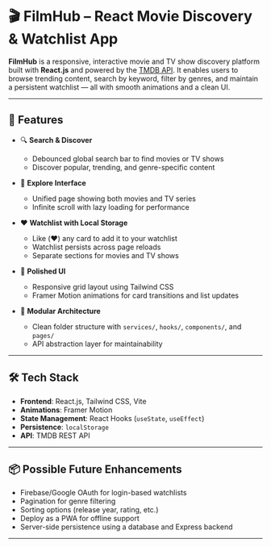 # 🎬 FilmHub – React Movie Discovery & Watchlist App

**FilmHub** is a responsive, interactive movie and TV show discovery platform built with **React.js** and powered by the [TMDB API](https://www.themoviedb.org/documentation/api). It enables users to browse trending content, search by keyword, filter by genres, and maintain a persistent watchlist — all with smooth animations and a clean UI.

---

## 🚀 Features

- 🔍 **Search & Discover**
  - Debounced global search bar to find movies or TV shows
  - Discover popular, trending, and genre-specific content

- 🧭 **Explore Interface**
  - Unified page showing both movies and TV series
  - Infinite scroll with lazy loading for performance

- ❤️ **Watchlist with Local Storage**
  - Like (❤️) any card to add it to your watchlist
  - Watchlist persists across page reloads
  - Separate sections for movies and TV shows

- 🎨 **Polished UI**
  - Responsive grid layout using Tailwind CSS
  - Framer Motion animations for card transitions and list updates

- 📂 **Modular Architecture**
  - Clean folder structure with `services/`, `hooks/`, `components/`, and `pages/`
  - API abstraction layer for maintainability

---

## 🛠️ Tech Stack

- **Frontend**: React.js, Tailwind CSS, Vite
- **Animations**: Framer Motion
- **State Management**: React Hooks (`useState`, `useEffect`)
- **Persistence**: `localStorage`
- **API**: TMDB REST API

---

## 📦 Possible Future Enhancements

- Firebase/Google OAuth for login-based watchlists
- Pagination for genre filtering
- Sorting options (release year, rating, etc.)
- Deploy as a PWA for offline support
- Server-side persistence using a database and Express backend

---

